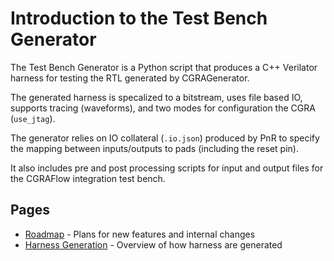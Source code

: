 # Introduction to the Test Bench Generator

The Test Bench Generator is a Python script that produces a C++ Verilator
harness for testing the RTL generated by CGRAGenerator.

The generated harness is specalized to a bitstream, uses file based IO,
supports tracing (waveforms), and two modes for configuration the CGRA
(`use_jtag`).

The generator relies on IO collateral (`.io.json`) produced by PnR to specify
the mapping between inputs/outputs to pads (including the reset pin).

It also includes pre and post processing scripts for input and output files
for the CGRAFlow integration test bench.

## Pages
* [Roadmap](tbg/roadmap.md) - Plans for new features and internal changes
* [Harness Generation](tbg/harness_generation.md) - Overview of how harness
  are generated

